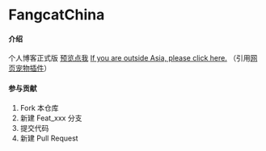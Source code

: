 # FangcatChina

#### 介绍
个人博客正式版
[预览点我](http://fangcatchina.gitee.io)
[If you are outside Asia, please click here.](http://fangcatchina.github.io/My-Blog)
（引用[网页宠物插件](https://gitee.com/lutao1726/WeiChunCaiChaJian)）

#### 参与贡献

1.  Fork 本仓库
2.  新建 Feat_xxx 分支
3.  提交代码
4.  新建 Pull Request

